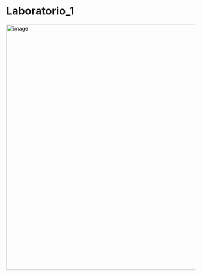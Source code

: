 # Laboratorio_1
<img width="1366" height="655" alt="image" src="https://github.com/user-attachments/assets/34241a08-ac7f-4765-9613-bd8c60216993" />
